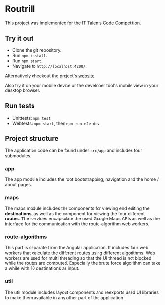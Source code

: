 # Routrill

This project was implemented for the [IT Talents Code Competition](https://www.it-talents.de/foerderung/code-competition/code-competition-04-2018).

## Try it out
* Clone the git repository.
* Run `npm install`.
* Run `npm start`.
* Navigate to `http://localhost:4200/`.

Alternatively checkout the project's [website](https://kimkern.de/tsp)

Also try it on your mobile device or the developer tool's mobile view in your desktop browser.

## Run tests
* Unittests: `npm test`
* Webtests: `npm start`, then `npm run e2e-dev`

## Project structure
The application code can be found under `src/app` and includes four submodules.

### app
The app module includes the root bootstrapping, navigation and the home / about pages.

### maps
The maps module includes the components for viewing end editing the **destinations**, as well as the component for viewing the four different **routes**.
The services encapsulate the used Google Maps APIs as well as the interface for the communication with the route-algorithm web workers.

### route-algorithms
This part is separate from the Angular application. It includes four web workers that calculate the different routes using different algorithms. Web workers are used for multi threading so that the UI thread is not blocked while the routes are computed. Especially the brute force algorithm can take a while with 10 destinations as input.

### util
The util module includes layout components and reexports used UI libraries to make them available in  any other part of the application.
